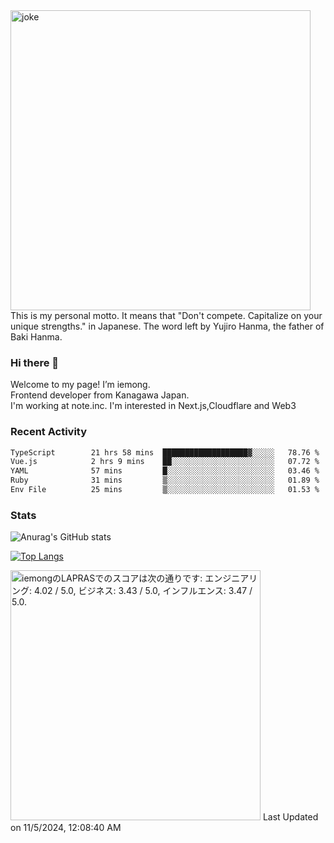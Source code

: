 <img width="480" src="https://text-pict.vercel.app/%E7%AB%B6%E3%81%86%E3%81%AA%E6%8C%81%E3%81%A1%E5%91%B3%E3%82%92%E6%B4%BB%E3%81%8B%E3%81%9B" alt="joke" />
This is my personal motto. It means that "Don't compete. Capitalize on your unique strengths." in Japanese. The word left by Yujiro Hanma, the father of Baki Hanma.


### Hi there 🍵
Welcome to my page! I’m iemong.   
Frontend developer from Kanagawa Japan.   
I'm working at note.inc.
I'm interested in Next.js,Cloudflare and Web3

### Recent Activity
<!--START_SECTION:waka-->

```txt
TypeScript        21 hrs 58 mins  ███████████████████▓░░░░░   78.76 %
Vue.js            2 hrs 9 mins    ██░░░░░░░░░░░░░░░░░░░░░░░   07.72 %
YAML              57 mins         █░░░░░░░░░░░░░░░░░░░░░░░░   03.46 %
Ruby              31 mins         ▒░░░░░░░░░░░░░░░░░░░░░░░░   01.89 %
Env File          25 mins         ▒░░░░░░░░░░░░░░░░░░░░░░░░   01.53 %
```

<!--END_SECTION:waka-->

### Stats

![Anurag's GitHub stats](https://github-readme-stats-taupe-psi.vercel.app/api?username=iemong&count_private=true&show_icons=true&theme=dracula)


[![Top Langs](https://github-readme-stats-taupe-psi.vercel.app/api/top-langs/?username=iemong&layout=compact&theme=dracula)](https://github.com/anuraghazra/github-readme-stats)


<!--START_SECTION:lapras-card-->
<p ><a href="https://lapras.com/public/iemong" target="_blank" rel="noopener noreferrer"><img alt="iemongのLAPRASでのスコアは次の通りです: エンジニアリング: 4.02 / 5.0, ビジネス: 3.43 / 5.0, インフルエンス: 3.47 / 5.0." src="https://lapras-card-generator.vercel.app/api/svg?e=4.02&b=3.43&i=3.47&b1=%23020E27&b2=%230E5593&i1=%23030E21&i2=%231688BF&l=ja" width="400" ></a>  
Last Updated on 11/5/2024, 12:08:40 AM</p>
<!--END_SECTION:lapras-card-->
